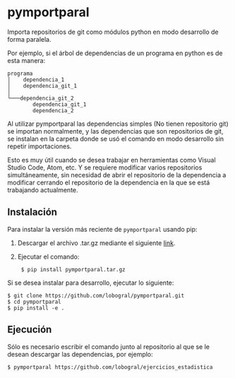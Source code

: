 # pymportparal
Importa repositorios de git como módulos python en modo desarrollo de forma paralela.

Por ejemplo, si el árbol de dependencias de un programa en python es de esta manera:

```
programa
│    dependencia_1
│    dependencia_git_1   
│
└───dependencia_git_2
        dependencia_git_1
        dependencia_2
```

Al utilizar pymportparal las dependencias simples (No tienen repositorio git) se importan normalmente, y las dependencias que son
repositorios de git, se instalan en la carpeta donde se usó el comando en modo desarrollo sin repetir importaciones.

Esto es muy útil cuando se desea trabajar en herramientas como Visual Studio Code, Atom, etc. Y se requiere modificar varios repositorios
simultáneamente, sin necesidad de abrir el repositorio de la dependencia a modificar cerrando el repositorio de la dependencia en la que se está trabajando actualmente.

## Instalación

Para instalar la versión más reciente de ``pymportparal`` usando pip:

1. Descargar el archivo .tar.gz mediante el siguiente [link](https://github.com/lobogral/pymportparal/releases/latest/download/pymportparal.tar.gz).

2. Ejecutar el comando:

        $ pip install pymportparal.tar.gz

Si se desea instalar para desarrollo, ejecutar lo siguiente:

    $ git clone https://github.com/lobogral/pymportparal.git
    $ cd pymportparal
    $ pip install -e .
    
## Ejecución

Sólo es necesario escribir el comando junto al repositorio al que se le desean descargar las dependencias, por ejemplo:

    $ pymportparal https://github.com/lobogral/ejercicios_estadistica
